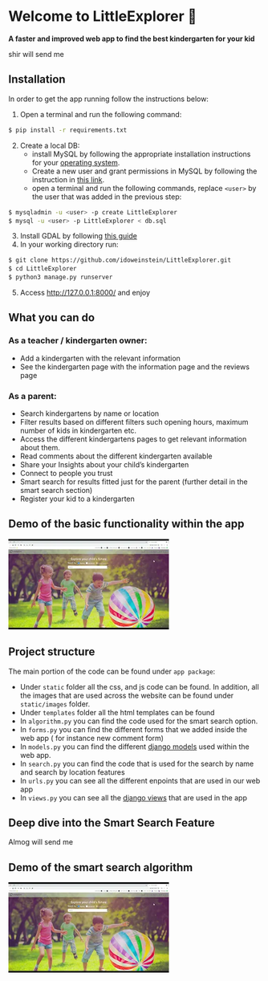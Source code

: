 # Welcome to LittleExplorer 👋

[//]: # (# Description)

**A faster and improved web app to find the best kindergarten for your kid**

shir will send me

## Installation

In order to get the app running follow the instructions below:

1. Open a terminal and run the following command:

```bash
$ pip install -r requirements.txt
```

2. Create a local DB:
    - install MySQL by following the appropriate installation instructions for
      your [operating system](https://dev.mysql.com/doc/mysql-installation-excerpt/5.7/en/).
    - Create a new user and grant permissions in MySQL by following the instruction
      in [this link](https://phoenixnap.com/kb/how-to-create-new-mysql-user-account-grant-privileges).
    - open a terminal and run the following commands, replace `<user>` by the user that was added in the previous step:

```bash
$ mysqladmin -u <user> -p create LittleExplorer
$ mysql -u <user> -p LittleExplorer < db.sql
```

3. Install GDAL by following [this guide](https://mapscaping.com/installing-gdal-for-beginners/)
4. In your working directory run:

```bash
$ git clone https://github.com/idoweinstein/LittleExplorer.git
$ cd LittleExplorer
$ python3 manage.py runserver
```

5. Access http://127.0.0.1:8000/ and enjoy

## What you can do

### As a teacher / kindergarten owner:

- Add a kindergarten with the relevant information
- See the kindergarten page with the information page and the
  reviews page

### As a parent:

- Search kindergartens by name or location
- Filter results based on different filters such opening hours, maximum number of kids in kindergarten etc.
- Access the different kindergartens pages to get relevant information about them.
- Read comments about the different kindergarten available
- Share your Insights about your child’s kindergarten
- Connect to people you trust
- Smart search for results fitted just for the parent (further detail in the smart search section)
- Register your kid to a kindergarten

## Demo of the basic functionality within the app

[![Watch the video](mq1.webp)](https://www.youtube.com/watch?v=zFsguMNPFKk)

## Project structure

The main portion of the code can be found under `app package`:

- Under `static` folder all the css, and js code can be found. In addition, all the images that are used across the
  website can be found under `static/images` folder.
- Under `templates` folder all the html templates can be found
- In `algorithm.py` you can find the code used for the smart search option.
- In `forms.py` you can find the different forms that we added inside the web app ( for instance new comment form)
- In `models.py` you can find the different [django models](https://docs.djangoproject.com/en/4.2/topics/db/models/)
  used within the web app.
- In `search.py` you can find the code that is used for the search by name and search by location features
- In `urls.py` you can see all the different enpoints that are used in our web app
- In `views.py` you can see all the [django views](https://docs.djangoproject.com/en/4.2/topics/http/views/) that are used in the app

## Deep dive into the Smart Search Feature

Almog will send me

## Demo of the smart search algorithm

[![Watch the video](mq1.webp)](https://youtu.be/Lmjltjjg57Q)






